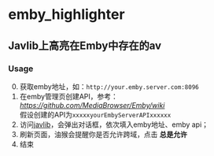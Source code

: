 # emby_highlighter     

## Javlib上高亮在Emby中存在的av

### Usage
0. 获取emby地址，如：`http://your.emby.server.com:8096`  
1. 在emby管理页创建API，参考：*https://github.com/MediaBrowser/Emby/wiki*  
假设创建的API为`xxxxxyourEmbyServerAPIxxxxxx`
2. 访问[javlib](https://www.javlibrary.com/)，会弹出对话框，依次填入emby地址、emby api；
3. 刷新页面，油猴会提醒你是否允许跨域，点击 **总是允许**
4. 结束
